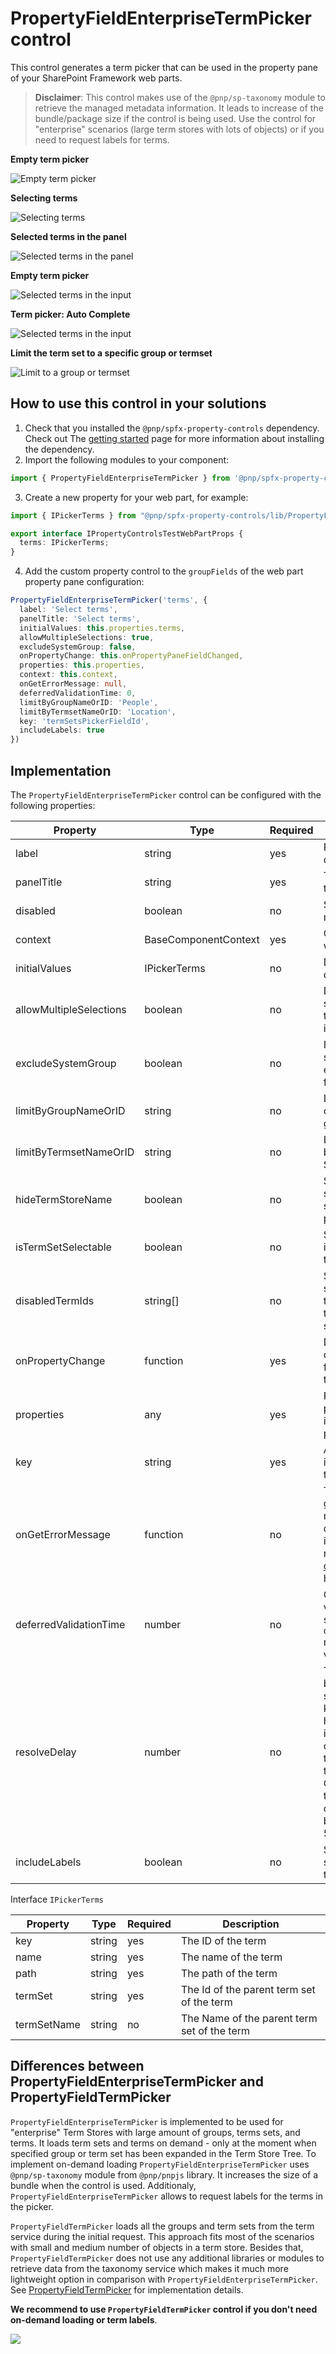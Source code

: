 # PropertyFieldEnterpriseTermPicker control

This control generates a term picker that can be used in the property pane of your SharePoint Framework web parts.

> **Disclaimer**: This control makes use of the `@pnp/sp-taxonomy` module to retrieve the managed metadata information. It leads to increase of the bundle/package size if the control is being used. Use the control for "enterprise" scenarios (large term stores with lots of objects) or if you need to request labels for terms.

**Empty term picker**

![Empty term picker](../assets/termpicker-empty.png)

**Selecting terms**

![Selecting terms](../assets/termpicker-group.png)

**Selected terms in the panel**

![Selected terms in the panel](../assets/termpicker-selected.png)

**Empty term picker**

![Selected terms in the input](../assets/termpicker-selected-terms.png)

**Term picker: Auto Complete**

![Selected terms in the input](../assets/termpicker-autocomplete.png)

**Limit the term set to a specific group or termset**

![Limit to a group or termset](../assets/termpicker-limit-to-group.png)

## How to use this control in your solutions

1. Check that you installed the `@pnp/spfx-property-controls` dependency. Check out The [getting started](../../#getting-started) page for more information about installing the dependency.
2. Import the following modules to your component:

```TypeScript
import { PropertyFieldEnterpriseTermPicker } from '@pnp/spfx-property-controls/lib/PropertyFieldEnterpriseTermPicker';
```

3. Create a new property for your web part, for example:

```TypeScript
import { IPickerTerms } from "@pnp/spfx-property-controls/lib/PropertyFieldEnterpriseTermPicker";

export interface IPropertyControlsTestWebPartProps {
  terms: IPickerTerms;
}
```

4. Add the custom property control to the `groupFields` of the web part property pane configuration:

```TypeScript
PropertyFieldEnterpriseTermPicker('terms', {
  label: 'Select terms',
  panelTitle: 'Select terms',
  initialValues: this.properties.terms,
  allowMultipleSelections: true,
  excludeSystemGroup: false,
  onPropertyChange: this.onPropertyPaneFieldChanged,
  properties: this.properties,
  context: this.context,
  onGetErrorMessage: null,
  deferredValidationTime: 0,
  limitByGroupNameOrID: 'People',
  limitByTermsetNameOrID: 'Location',
  key: 'termSetsPickerFieldId',
  includeLabels: true
})
```

## Implementation

The `PropertyFieldEnterpriseTermPicker` control can be configured with the following properties:

| Property | Type | Required | Description |
| ---- | ---- | ---- | ---- |
| label | string | yes | Property field label displayed on top. |
| panelTitle | string | yes | TermSet Picker Panel title. |
| disabled | boolean | no | Specify if the control needs to be disabled. |
| context | BaseComponentContext | yes | Context of the current web part. |
| initialValues | IPickerTerms | no | Defines the selected by default term sets. |
| allowMultipleSelections | boolean | no | Defines if the user can select only one or many term sets. Default value is false. |
| excludeSystemGroup | boolean | no | Indicator to define if the system Groups are exclude. Default is false. |
| limitByGroupNameOrID | string | no | Limit the term sets that can be used by the group name or ID. |
| limitByTermsetNameOrID | string | no | Limit the terms that can be picked by the Term Set name or ID. |
| hideTermStoreName | boolean | no | Specifies if you want to show or hide the term store name from the panel. |
| isTermSetSelectable | boolean | no | Specify if the term set itself is selectable in the tree view. |
| disabledTermIds | string[] | no | Specify which terms should be disabled in the term set so that they cannot be selected. |
| onPropertyChange | function | yes | Defines a onPropertyChange function to raise when the date gets changed. |
| properties | any | yes | Parent web part properties, this object is use to update the property value.  |
| key | string | yes | An unique key that indicates the identity of this control. |
| onGetErrorMessage | function | no | The method is used to get the validation error message and determine whether the input value is valid or not. See [this documentation](https://dev.office.com/sharepoint/docs/spfx/web-parts/guidance/validate-web-part-property-values) to learn how to use it. |
| deferredValidationTime | number | no | Control will start to validate after users stop typing for `deferredValidationTime` milliseconds. Default value is 200. |
| resolveDelay | number | no | The delay time in ms before resolving suggestions, which is kicked off when input has been changed. e.g. if a second input change happens within the resolveDelay time, the timer will start over. Only until after the timer completes will onResolveSuggestions be called. Default is 500. |
| includeLabels | boolean | no | Specifies if term labels should be loaded from the store.|

Interface `IPickerTerms`

| Property | Type | Required | Description |
| ---- | ---- | ---- | ---- |
| key | string | yes | The ID of the term |
| name | string | yes | The name of the term |
| path | string | yes | The path of the term |
| termSet | string | yes | The Id of the parent term set of the term |
| termSetName | string | no | The Name of the parent term set of the term |

## Differences between PropertyFieldEnterpriseTermPicker and PropertyFieldTermPicker

`PropertyFieldEnterpriseTermPicker` is implemented to be used for "enterprise" Term Stores with large amount of groups, terms sets, and terms. It loads term sets and terms on demand - only at the moment when specified group or term set has been expanded in the Term Store Tree.
To implement on-demand loading `PropertyFieldEnterpriseTermPicker` uses `@pnp/sp-taxonomy` module from `@pnp/pnpjs` library. It increases the size of a bundle when the control is used.
Additionaly, `PropertyFieldEnterpriseTermPicker` allows to request labels for the terms in the picker.

`PropertyFieldTermPicker` loads all the groups and term sets from the term service during the initial request. This approach fits most of the scenarios with small and medium number of objects in a term store. Besides that, `PropertyFieldTermPicker` does not use any additional libraries or modules to retrieve data from the taxonomy service which makes it much more lightweight option in comparison with `PropertyFieldEnterpriseTermPicker`. See [PropertyFieldTermPicker](./PropertyFieldTermPicker) for implementation details.

**We recommend to use `PropertyFieldTermPicker` control if you don't need on-demand loading or term labels**.

![](https://telemetry.sharepointpnp.com/sp-dev-fx-property-controls/wiki/PropertyFieldTermPicker)
